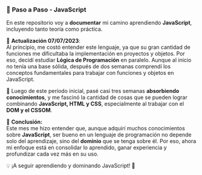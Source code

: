 ### 🚀 **Paso a Paso - JavaScript**  

En este repositorio voy a **documentar** mi camino aprendiendo **JavaScript**, incluyendo tanto teoría como práctica.  

📅 **Actualización 07/07/2023**:  
Al principio, me costó entender este lenguaje, ya que su gran cantidad de funciones me dificultaba la implementación en proyectos y objetos. Por eso, decidí estudiar **Lógica de Programación** en paralelo. Aunque al inicio no tenía una base sólida, después de dos semanas comprendí los conceptos fundamentales para trabajar con funciones y objetos en JavaScript.  

🔹 Luego de este período inicial, pasé casi tres semanas **absorbiendo conocimientos**, y me fascinó la cantidad de cosas que se pueden lograr combinando **JavaScript, HTML y CSS**, especialmente al trabajar con el **DOM y el CSSOM**.  

📌 **Conclusión:**  
Este mes me hizo entender que, aunque adquirí muchos conocimientos sobre **JavaScript**, ser bueno en un lenguaje de programación no depende solo del aprendizaje, sino del **dominio** que se tenga sobre él. Por eso, ahora mi enfoque está en consolidar lo aprendido, ganar experiencia y profundizar cada vez más en su uso.  

💡 ¡A seguir aprendiendo y dominando JavaScript! 🚀
